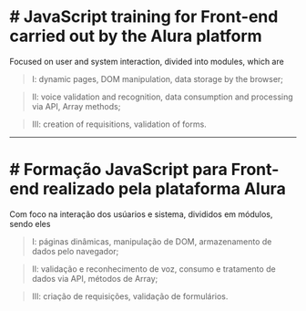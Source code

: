 
# # JavaScript training for Front-end carried out by the Alura platform

Focused on user and system interaction, divided into modules, which are
  > I: dynamic pages, DOM manipulation, data storage by the browser;

  > II: voice validation and recognition, data consumption and processing via API, Array methods;

  > III: creation of requisitions, validation of forms.
________________________________________________________________________________________________________

# # Formação JavaScript para Front-end realizado pela plataforma Alura

Com foco na interação dos usúarios e sistema, divididos em módulos, sendo eles
  > I: páginas dinâmicas, manipulação de DOM, armazenamento de dados pelo navegador;

  > II: validação e reconhecimento de voz, consumo e tratamento de dados via API, métodos de Array;

  > III: criação de requisições, validação de formulários.
